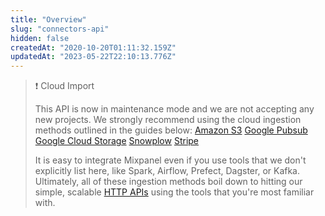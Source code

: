 ```yaml
---
title: "Overview"
slug: "connectors-api"
hidden: false
createdAt: "2020-10-20T01:11:32.159Z"
updatedAt: "2023-05-22T22:10:13.776Z"
---
```

> ❗️ Cloud Import
> 
> This API is now in maintenance mode and we are not accepting any new projects. We strongly recommend using the cloud ingestion methods outlined in the guides below:
> [Amazon S3](https://docs.mixpanel.com/docs/tracking-methods/integrations/amazon-s3)
> [Google Pubsub](https://docs.mixpanel.com/docs/tracking-methods/integrations/google-pubsub)
> [Google Cloud Storage](https://docs.mixpanel.com/docs/tracking-methods/integrations/google-cloud-storage)
> [Snowplow](https://docs.mixpanel.com/docs/tracking-methods/integrations/snowplow)
> [Stripe](https://docs.mixpanel.com/docs/tracking-methods/integrations/stripe)
>
> It is easy to integrate Mixpanel even if you use tools that we don't explicitly list here, like Spark, Airflow, Prefect, Dagster, or Kafka. Ultimately, all of these ingestion methods boil down to hitting our simple, scalable [HTTP APIs](https://developer.mixpanel.com/reference/ingestion-api) using the tools that you're most familiar with.

